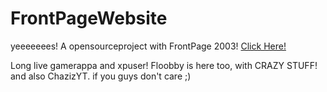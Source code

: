 # FrontPageWebsite
yeeeeeees! A opensourceproject with FrontPage 2003!
[Click Here!](http://2003page.ga)

Long live gamerappa and xpuser! Floobby is here too, with CRAZY STUFF!
and also ChazizYT. if you guys don't care ;)
